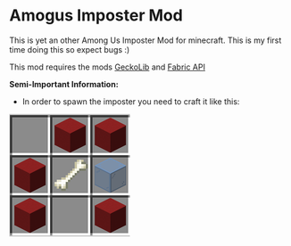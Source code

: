 # Amogus Imposter Mod
This is yet an other Among Us Imposter Mod for minecraft. This is my first time doing this so expect bugs :) 

This mod requires the mods [GeckoLib](https://www.curseforge.com/minecraft/mc-mods/geckolib#:~:text=GeckoLib%20is%20an%20animation%20engine,%2C%20and%20Quilt%201.18%2F1.19.) and [Fabric API](https://www.curseforge.com/minecraft/mc-mods/fabric-api)

**Semi-Important Information:**
- In order to spawn the imposter you need to craft it like this:

![Alt text](https://github.com/Tsotciri/Amogus-Imposter-Mod/blob/master/imposter_crafting_recipe.png?raw=true)
